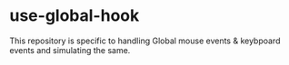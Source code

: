 # use-global-hook

This repository is specific to handling Global mouse events & keybpoard events and simulating the same.
